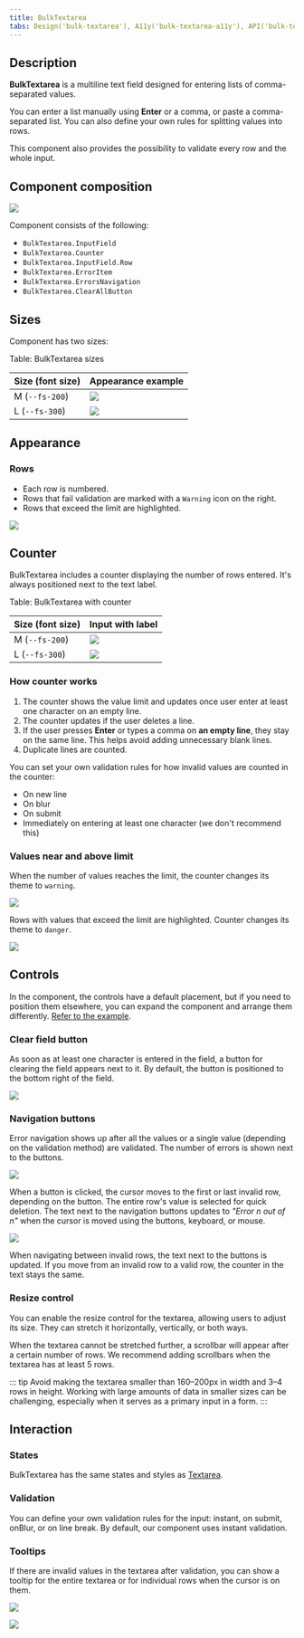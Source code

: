 ```yaml
---
title: BulkTextarea
tabs: Design('bulk-textarea'), A11y('bulk-textarea-a11y'), API('bulk-textarea-api'), Example('bulk-textarea-code'), Changelog('bulk-textarea-changelog')
---
```


## Description

**BulkTextarea** is a multiline text field designed for entering lists of comma-separated values.

You can enter a list manually using **Enter** or a comma, or paste a comma-separated list. You can also define your own rules for splitting values into rows.

This component also provides the possibility to validate every row and the whole input.

## Component composition

![](static/bulktextarea-composition.png)

Component consists of the following:

- `BulkTextarea.InputField`
- `BulkTextarea.Counter`
- `BulkTextarea.InputField.Row`
- `BulkTextarea.ErrorItem`
- `BulkTextarea.ErrorsNavigation`
- `BulkTextarea.ClearAllButton`

## Sizes

Component has two sizes:

Table: BulkTextarea sizes

| Size (font size) | Appearance example     |
| ---------------- | ---------------------- |
| M (`--fs-200`)   | ![](static/bulk-m.png) |
| L (`--fs-300`)   | ![](static/bulk-l.png) |

## Appearance

### Rows

- Each row is numbered.
- Rows that fail validation are marked with a `Warning` icon on the right.
- Rows that exceed the limit are highlighted.

![](static/bulktextarea-rows.png)

## Counter

BulkTextarea includes a counter displaying the number of rows entered. It's always positioned next to the text label.

Table: BulkTextarea with counter

| Size (font size) | Input with label       |
| ---------------- | ---------------------- |
| M (`--fs-200`)   | ![](static/bulk-m.png) |
| L (`--fs-300`)   | ![](static/bulk-l.png) |

### How counter works

1. The counter shows the value limit and updates once user enter at least one character on an empty line.
2. The counter updates if the user deletes a line.
3. If the user presses **Enter** or types a comma on **an empty line**, they stay on the same line. This helps avoid adding unnecessary blank lines.
4. Duplicate lines are counted.

You can set your own validation rules for how invalid values are counted in the counter:

- On new line
- On blur
- On submit
- Immediately on entering at least one character (we don't recommend this)

### Values near and above limit

When the number of values reaches the limit, the counter changes its theme to `warning`.

![](static/values-limit.png)

Rows with values that exceed the limit are highlighted. Counter changes its theme to `danger`.

![](static/values-off-limit.png)

## Controls

In the component, the controls have a default placement, but if you need to position them elsewhere, you can expand the component and arrange them differently. [Refer to the example](/components/bulk-textarea/bulk-textarea-code#expanded-bulktextarea).

### Clear field button

As soon as at least one character is entered in the field, a button for clearing the field appears next to it. By default, the button is positioned to the bottom right of the field.

![](static/bulktextarea-clear-button.png)

### Navigation buttons

Error navigation shows up after all the values or a single value (depending on the validation method) are validated. The number of errors is shown next to the buttons.

![](static/bulktextarea-error-navigation.png)

When a button is clicked, the cursor moves to the first or last invalid row, depending on the button. The entire row's value is selected for quick deletion. The text next to the navigation buttons updates to _"Error n out of n"_ when the cursor is moved using the buttons, keyboard, or mouse.

![](static/bulktextarea-error-navigation-1.png)

When navigating between invalid rows, the text next to the buttons is updated. If you move from an invalid row to a valid row, the counter in the text stays the same.

### Resize control

You can enable the resize control for the textarea, allowing users to adjust its size. They can stretch it horizontally, vertically, or both ways.

When the textarea cannot be stretched further, a scrollbar will appear after a certain number of rows. We recommend adding scrollbars when the textarea has at least 5 rows.

::: tip
Avoid making the textarea smaller than 160–200px in width and 3–4 rows in height. Working with large amounts of data in smaller sizes can be challenging, especially when it serves as a primary input in a form.
:::

## Interaction

### States

BulkTextarea has the same states and styles as [Textarea](/components/textarea/textarea#interaction).

### Validation

You can define your own validation rules for the input: instant, on submit, onBlur, or on line break. By default, our component uses instant validation.

### Tooltips

If there are invalid values in the textarea after validation, you can show a tooltip for the entire textarea or for individual rows when the cursor is on them.

![](static/bulktextarea-tooltip.png)

![](static/bulktextarea-tooltip-row.png)

